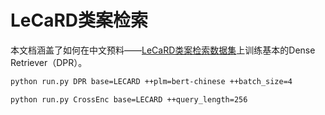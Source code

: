 # LeCaRD类案检索

本文档涵盖了如何在中文预料——[LeCaRD类案检索数据集](https://github.com/myx666/LeCaRD)上训练基本的Dense Retriever（DPR）。



```bash
python run.py DPR base=LECARD ++plm=bert-chinese ++batch_size=4

python run.py CrossEnc base=LECARD ++query_length=256
```
